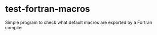 # test-fortran-macros
Simple program to check what default macros are exported by a Fortran compiler
